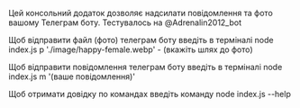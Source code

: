 Цей консольний додаток дозволяє надсилати повідомлення та фото вашому Телеграм боту. Тестувалось на @Adrenalin2012_bot

Щоб відправити файл (фото) телеграм боту введіть в терміналі node index.js p './image/happy-female.webp' - (вкажіть шлях до фото)

Щоб відправити повідомлення телеграм боту введіть в терміналі node index.js m '(ваше повідомлення)'

Щоб отримати довідку по командах введіть команду node index.js --help
